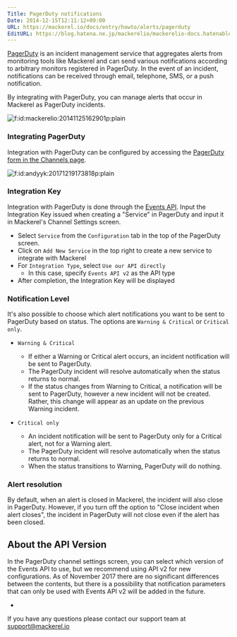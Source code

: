 ```yaml
---
Title: PagerDuty notifications
Date: 2014-12-15T12:11:12+09:00
URL: https://mackerel.io/docs/entry/howto/alerts/pagerduty
EditURL: https://blog.hatena.ne.jp/mackerelio/mackerelio-docs.hatenablog.mackerel.io/atom/entry/8454420450077119625
---
```


[PagerDuty](http://www.pagerduty.com/) is an incident management service that aggregates alerts from monitoring tools like Mackerel and can send various notifications according to arbitrary monitors registered in PagerDuty. In the event of an incident, notifications can be received through email, telephone, SMS, or a push notification.

By integrating with PagerDuty, you can manage alerts that occur in Mackerel as PagerDuty incidents. 


<p><span itemscope itemtype="http://schema.org/Photograph"><img src="https://cdn-ak.f.st-hatena.com/images/fotolife/m/mackerelio/20141125/20141125162901.png" alt="f:id:mackerelio:20141125162901p:plain" title="f:id:mackerelio:20141125162901p:plain" class="hatena-fotolife" itemprop="image"></span></p>

### Integrating PagerDuty

Integration with PagerDuty can be configured by accessing the [PagerDuty form in the Channels page](https://mackerel.io/my/channels?new=pagerduty).

<p><span itemscope=""http://schema.org/Photograph"><img src="https://cdn-ak.f.st-hatena.com/images/fotolife/a/andyyk/20171219/20171219173818.png" alt="f:id:andyyk:20171219173818p:plain" title="f:id:andyyk:20171219173818p:plain" class="hatena-fotolife" itemprop="image"></span></p>

### Integration Key

Integration with PagerDuty is done through the [Events API](https://v2.developer.pagerduty.com/docs/events-api).
Input the Integration Key issued when creating a "Service" in PagerDuty and input it in Mackerel's Channel Settings screen.

- Select `Service` from the `Configuration` tab in the top of the PagerDuty screen.
- Click on `Add New Service` in the top right to create a new service to integrate with Mackerel
- For `Integration Type`, select `Use our API directly`
    - In this case, specify `Events API v2` as the API type
- After completion, the Integration Key will be displayed

### Notification Level

It's also possible to choose which alert notifications you want to be sent to PagerDuty based on status. The options are `Warning & Critical` or `Critical only`.

- `Warning & Critical`
  - If either a Warning or Critical alert occurs, an incident notification will be sent to PagerDuty.
  - The PagerDuty incident will resolve automatically when the status returns to normal.
  - If the status changes from Warning to Critical, a notification will be sent to PagerDuty, however a new incident will not be created. Rather, this change will appear as an update on the previous Warning incident.


- `Critical only`
  - An incident notification will be sent to PagerDuty only for a Critical alert, not for a Warning alert.
  - The PagerDuty incident will resolve automatically when the status returns to normal.
  - When the status transitions to Warning, PagerDuty will do nothing.

### Alert resolution

By default, when an alert is closed in Mackerel, the incident will also close in PagerDuty. However, if you turn off the option to "Close incident when alert closes", the incident in PagerDuty will not close even if the alert has been closed.


<h2 id="api-version">About the API Version</h2>

In the PagerDuty channel settings screen, you can select which version of the Events API to use, but we recommend using API v2 for new configurations. As of November 2017 there are no significant differences between the contents, but there is a possibility that notification parameters that can only be used with Events API v2 will be added in the future.


-

If you have any questions please contact our support team at support@mackerel.io
